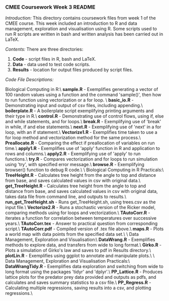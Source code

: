 ### CMEE Coursework Week 3 README

*Introduction:* This directory contains coursework files from week 1 of the CMEE course. This week included an introduction to R and data management, exploration and visualisation using R. Some scripts used to run R scripts are written in bash and written analysis has been carried out in LaTeX.

*Contents:* There are three directories:
1. **Code** - script files in R, bash and LaTeX.
2. **Data** - data used to test code scripts.
3. **Results** - location for output files produced by script files.

*Code File Descriptions:*

Biological Computing in R:\\
**sample.R** - Exemplifies generating a vector of 100 random values using a function and the command 'sample()', then how to run function using vectorization or a for loop. \\
**basic_io.R** - Demonstrating input and output of csv files, including appending.\\
**boilerplate.R** - A boilerplate script exemplifying printing arguments and their type in R.\\
**control.R** - Demonstrating use of control flows, using if, else and while statements, and for loops.\\
**break.R** - Exemplifying use of 'break' in while, if and else statements.\\
**next.R** - Exemplifying use of 'next' in a for loop, with an if statement.\\
**Vectorize1.R** - Exemplifies time taken to use a for loop method and vectorization method for the same process.\\
**Preallocate.R** - Comparing the effect if preallocation of variables on run time.\\
**apply1.R** - Exemplifies use of 'apply' function in R and application to rows and columns.\\
**apply2.R** - Exemplifying use of 'apply' to run functions.\\
**try.R** - Compares vectorization and for loops to run simulation using 'try', with specified error message.\\
**browse.R** - Exemplifying browser() function to debug R code.\\
\\
Biological Computing in R Practicals:\\
**TreeHeight.R** - Calculates tree height from the angle to top and distance from base, and saves calculated values in csv with original data.\\
**get_TreeHeight.R** - Calculates tree height from the angle to top and distance from base, and saves calculated values in csv with original data, takes data file from command line, and outputs to results.\\
**run_get_TreeHeight.sh** - Runs get_TreeHeight.sh, using trees.csv as the input file.\\
**Vectorize2.R** - Runs a stochastic version of the Ricker model, comparing methods using for loops and vectorization.\\
**TAutoCorr.R** - iterates a function for correlation between temperatures over successive years.\\
**TAutoCorr.tex** - Answer to practical question from corresponding script.\\
**TAutoCorr.pdf** - Compiled version of .tex file above.\\
**maps.R** - Plots a world map with data points from the specified data set.\\
\\
Data Management, Exploration and Visualisation:\\
**DataWrang.R** - Exemplifies methods to explore data, and transfers from wide to long format.\\
**Girko.R** - Plots a simulation of Girko's law and saves to pdf in Results directory.\\
**plotLin.R** - Exemplifies using ggplot to annotate and manipulate plots.\\
\\
Data Management, Exploration and Visualisation Practicals:\\
**DataWrangTidy.R** - Exemplifies data exploration and switching from wide to long format using the packages 'tidyr' and 'dplyr'.\\
**PP_Lattice.R** - Produces lattice plots for the predator prey data provided and outputs as pdfs, and calculates and saves summary statistics to a csv file.\\
**PP_Regress.R** - Calculating multiple regressions, saving results into a csv, and plotting regressions.\\